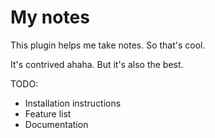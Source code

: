 # My notes
This plugin helps me take notes. So that's cool.

It's contrived ahaha. But it's also the best.

TODO:
* Installation instructions
* Feature list
* Documentation
